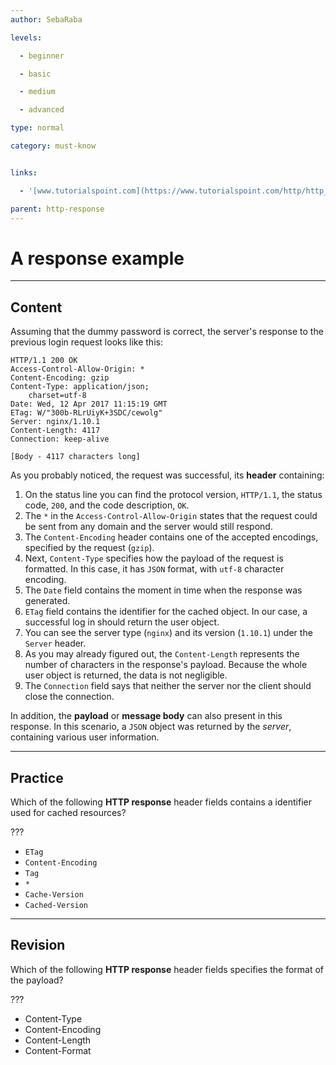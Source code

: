 ```yaml
---
author: SebaRaba

levels:

  - beginner

  - basic

  - medium

  - advanced

type: normal

category: must-know


links:

  - '[www.tutorialspoint.com](https://www.tutorialspoint.com/http/http_responses.htm){website}'

parent: http-response
---
```


# A response example

---
## Content

Assuming that the dummy password is correct, the server's response to the previous login request looks like this:
```text
HTTP/1.1 200 OK
Access-Control-Allow-Origin: *
Content-Encoding: gzip
Content-Type: application/json;
    charset=utf-8
Date: Wed, 12 Apr 2017 11:15:19 GMT
ETag: W/"300b-RLrUiyK+3SDC/cewolg"
Server: nginx/1.10.1
Content-Length: 4117
Connection: keep-alive

[Body - 4117 characters long]
```

As you probably noticed, the request was successful, its **header** containing:
1. On the status line you can find the protocol version, `HTTP/1.1`, the status code, `200`, and the code description, `OK`.
2. The `*` in the `Access-Control-Allow-Origin` states that the request could be sent from any domain and the server would still respond.
3. The `Content-Encoding` header contains one of the accepted encodings, specified by the request (`gzip`).
4. Next, `Content-Type` specifies how the payload of the request is formatted. In this case, it has `JSON` format, with `utf-8` character encoding.
5. The `Date` field contains the moment in time when the response was generated.
6. `ETag` field contains the identifier for the cached object. In our case, a successful log in should return the user object.
7. You can see the server type (`nginx`) and its version (`1.10.1`) under the `Server` header.
8. As you may already figured out, the `Content-Length` represents the number of characters in the response's payload. Because the whole user object is returned, the data is not negligible.
9. The `Connection` field says that neither the server nor the client should close the connection.

In addition, the **payload** or **message body** can also present in this response. In this scenario, a `JSON` object was returned by the *server*, containing various user information.

---
## Practice

Which of the following **HTTP response** header fields contains a identifier used for cached resources?

???


* `ETag`
* `Content-Encoding`
* `Tag`
* `*`
* `Cache-Version`
* `Cached-Version`

---
## Revision

Which of the following **HTTP response** header fields specifies the format of the payload?

???


* Content-Type
* Content-Encoding
* Content-Length
* Content-Format

